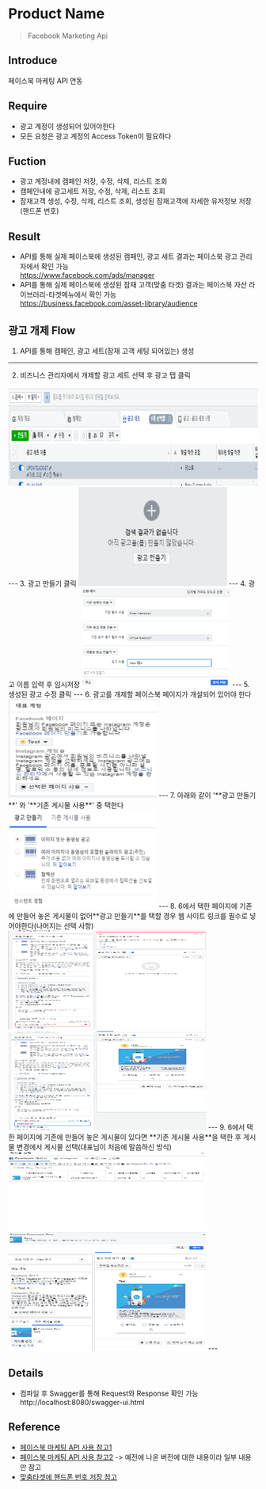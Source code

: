 # Product Name
> Facebook Marketing Api

## Introduce
페이스북 마케팅 API 연동

## Require
* 광고 계정이 생성되어 있어야한다
* 모든 요청은 광고 계정의 Access Token이 필요하다

## Fuction
* 광고 계정내에 캠페인 저장, 수정, 삭제, 리스트 조회
* 캠페인내에 광고세트 저장, 수정, 삭제, 리스트 조회
* 잠재고객 생성, 수정, 삭제, 리스트 조회, 생성된 잠재고객에 자세한 유저정보 저장(핸드폰 번호)

## Result
* API를 통해 실제 페이스북에 생성된 캠페인, 광고 세트 결과는 페이스북 광고 관리자에서 확인 가능  
https://www.facebook.com/ads/manager  
* API를 통해 실제 페이스북에 생성된 잠재 고객(맞춤 타겟) 결과는 페이스북 자산 라이브러리-타겟메뉴에서 확인 가능   
https://business.facebook.com/asset-library/audience  

## 광고 개제 Flow  
1. API를 통해 캠페인, 광고 세트(잠재 고객 세팅 되어있는) 생성  
---
2. 비즈니스 관리자에서 개제할 광고 세트 선택 후 광고 탭 클릭  
<img src="/img/1.PNG" width="600" height="200">  
---
3. 광고 만들기 클릭  
<img src="/img/2.PNG" width="300" height="200">  
---  
4. 광고 이름 입력 후 임시저장  
<img src="/img/3.PNG" width="300" height="200">  
---  
5. 생성된 광고 수정 클릭  
---  
6. 광고를 개제할 페이스북 페이지가 개설되어 있어야 한다  
<img src="/img/7.PNG" width="300" height="200">  
---  
7. 아래와 같이 '**광고 만들기**' 와 '**기존 게시물 사용**' 중 택한다  
<img src="/img/4.PNG" width="300" height="200">  
---  
8. 6에서 택한 페이지에 기존에 만들어 놓은 게시물이 없어**광고 만들기**를 택할 경우 웹 사이트 링크를 필수로 넣어야한다(나머지는 선택 사항)  
<img src="/img/5.PNG" width="400" height="200"> &nbsp; <img src="/img/6.PNG" width="400" height="200">  
---  
9. 6에서 택한 페이지에 기존에 만들어 놓은 게시물이 있다면 **기존 게시물 사용**을 택한 후 게시물 변경에서 게시물 선택(대표님이 처음에 말씀하신 방식)  
<img src="/img/9.PNG" width="400" height="200"> &nbsp; <img src="/img/8.PNG" width="400" height="200">  
---  

## Details
* 컴파일 후 Swagger를 통해 Request와 Response 확인 가능  
http://localhost:8080/swagger-ui.html

## Reference
* [페이스북 마케팅 API 사용 참고1](https://developers.facebook.com/docs/marketing-api/buying-api)  
* [페이스북 마케팅 API 사용 참고2](https://github.com/facebook/facebook-java-business-sdk) -> 예전에 나온 버전에 대한 내용이라 일부 내용만 참고  
* [맞춤타겟에 핸드폰 번호 저장 참고](https://github.com/15520528/fbapi/blob/455d5f1bc078a7911a76b4de91bebf89031c4750/src/main/java/facebook/FacebookCustomAudience.java)  
